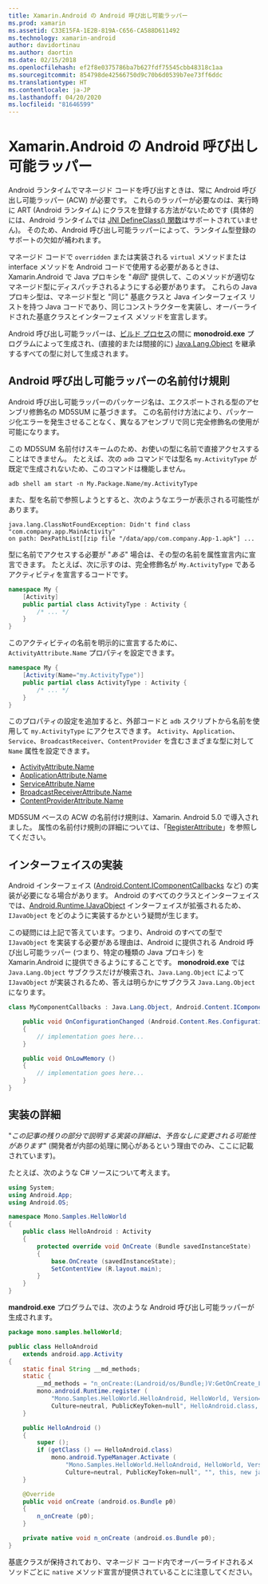 ```yaml
---
title: Xamarin.Android の Android 呼び出し可能ラッパー
ms.prod: xamarin
ms.assetid: C33E15FA-1E2B-819A-C656-CA588D611492
ms.technology: xamarin-android
author: davidortinau
ms.author: daortin
ms.date: 02/15/2018
ms.openlocfilehash: ef2f8e0375786ba7b627fdf75545cbb48318c1aa
ms.sourcegitcommit: 854798de42566750d9c70b6d0539b7ee73ff6ddc
ms.translationtype: HT
ms.contentlocale: ja-JP
ms.lasthandoff: 04/20/2020
ms.locfileid: "81646599"
---
```

# <a name="android-callable-wrappers-for-xamarinandroid"></a>Xamarin.Android の Android 呼び出し可能ラッパー

Android ランタイムでマネージド コードを呼び出すときは、常に Android 呼び出し可能ラッパー (ACW) が必要です。 これらのラッパーが必要なのは、実行時に ART (Android ランタイム) にクラスを登録する方法がないためです (具体的には、Android ランタイムでは [JNI DefineClass() 関数](https://docs.oracle.com/javase/1.5.0/docs/guide/jni/spec/functions.html#wp15986)はサポートされていません)。 そのため、Android 呼び出し可能ラッパーによって、ランタイム型登録のサポートの欠如が補われます。 

マネージド コードで `overridden` または実装される `virtual` メソッドまたは interface メソッドを Android コードで使用する必要があるときは、Xamarin.Android で Java プロキシを "*毎回*" 提供して、このメソッドが適切なマネージド型にディスパッチされるようにする必要があります。 これらの Java プロキシ型は、マネージド型と "同じ" 基底クラスと Java インターフェイス リストを持つ Java コードであり、同じコンストラクターを実装し、オーバーライドされた基底クラスとインターフェイス メソッドを宣言します。 

Android 呼び出し可能ラッパーは、[ビルド プロセス](~/android/deploy-test/building-apps/build-process.md)の間に **monodroid.exe** プログラムによって生成され、(直接的または間接的に) [Java.Lang.Object](xref:Java.Lang.Object) を継承するすべての型に対して生成されます。 

## <a name="android-callable-wrapper-naming"></a>Android 呼び出し可能ラッパーの名前付け規則

Android 呼び出し可能ラッパーのパッケージ名は、エクスポートされる型のアセンブリ修飾名の MD5SUM に基づきます。 この名前付け方法により、パッケージ化エラーを発生させることなく、異なるアセンブリで同じ完全修飾名の使用が可能になります。 

この MD5SUM 名前付けスキームのため、お使いの型に名前で直接アクセスすることはできません。 たとえば、次の `adb` コマンドでは型名 `my.ActivityType` が既定で生成されないため、このコマンドは機能しません。 

```shell
adb shell am start -n My.Package.Name/my.ActivityType
```

また、型を名前で参照しようとすると、次のようなエラーが表示される可能性があります。

```shell
java.lang.ClassNotFoundException: Didn't find class "com.company.app.MainActivity"
on path: DexPathList[[zip file "/data/app/com.company.App-1.apk"] ...
```

型に名前でアクセスする必要が "*ある*" 場合は、その型の名前を属性宣言内に宣言できます。 たとえば、次に示すのは、完全修飾名が `My.ActivityType` であるアクティビティを宣言するコードです。

```csharp
namespace My {
    [Activity]
    public partial class ActivityType : Activity {
        /* ... */
    }
}
```

このアクティビティの名前を明示的に宣言するために、`ActivityAttribute.Name` プロパティを設定できます。 

```csharp
namespace My {
    [Activity(Name="my.ActivityType")]
    public partial class ActivityType : Activity {
        /* ... */
    }
}
```

このプロパティの設定を追加すると、外部コードと `adb` スクリプトから名前を使用して `my.ActivityType` にアクセスできます。 `Activity`、`Application`、`Service`、`BroadcastReceiver`、`ContentProvider` を含むさまざまな型に対して `Name` 属性を設定できます。 

- [ActivityAttribute.Name](xref:Android.App.ActivityAttribute.Name)
- [ApplicationAttribute.Name](xref:Android.App.ApplicationAttribute.Name)
- [ServiceAttribute.Name](xref:Android.App.ServiceAttribute.Name)
- [BroadcastReceiverAttribute.Name](xref:Android.Content.BroadcastReceiverAttribute.Name)
- [ContentProviderAttribute.Name](xref:Android.Content.ContentProviderAttribute.Name)

MD5SUM ベースの ACW の名前付け規則は、Xamarin. Android 5.0 で導入されました。 属性の名前付け規則の詳細については、「[RegisterAttribute](xref:Android.Runtime.RegisterAttribute)」を参照してください。 

## <a name="implementing-interfaces"></a>インターフェイスの実装

Android インターフェイス ([Android.Content.IComponentCallbacks](xref:Android.Content.IComponentCallbacks) など) の実装が必要になる場合があります。 Android のすべてのクラスとインターフェイスでは、[Android.Runtime.IJavaObject](xref:Android.Runtime.IJavaObject) インターフェイスが拡張されるため、`IJavaObject` をどのように実装するかという疑問が生じます。 

この疑問には上記で答えています。つまり、Android のすべての型で `IJavaObject` を実装する必要がある理由は、Android に提供される Android 呼び出し可能ラッパー (つまり、特定の種類の Java プロキシ) を Xamarin.Android に提供できるようにすることです。 **monodroid.exe** では `Java.Lang.Object` サブクラスだけが検索され、`Java.Lang.Object` によって `IJavaObject` が実装されるため、答えは明らかにサブクラス `Java.Lang.Object` になります。 

```csharp
class MyComponentCallbacks : Java.Lang.Object, Android.Content.IComponentCallbacks {

    public void OnConfigurationChanged (Android.Content.Res.Configuration newConfig)
    {
        // implementation goes here...
    } 

    public void OnLowMemory ()
    {
        // implementation goes here...
    }
}
```

## <a name="implementation-details"></a>実装の詳細

"*この記事の残りの部分で説明する実装の詳細は、予告なしに変更される可能性があります*" (開発者が内部の処理に関心があるという理由でのみ、ここに記載されています)。 

たとえば、次のような C# ソースについて考えます。

```csharp
using System;
using Android.App;
using Android.OS;

namespace Mono.Samples.HelloWorld
{
    public class HelloAndroid : Activity
    {
        protected override void OnCreate (Bundle savedInstanceState)
        {
            base.OnCreate (savedInstanceState);
            SetContentView (R.layout.main);
        }
    }
}
```

**mandroid.exe** プログラムでは、次のような Android 呼び出し可能ラッパーが生成されます。 

```java
package mono.samples.helloWorld;

public class HelloAndroid
    extends android.app.Activity
{
    static final String __md_methods;
    static {
        __md_methods = "n_onCreate:(Landroid/os/Bundle;)V:GetOnCreate_Landroid_os_Bundle_Handler\n" + "";
        mono.android.Runtime.register (
            "Mono.Samples.HelloWorld.HelloAndroid, HelloWorld, Version=1.0.0.0, 
            Culture=neutral, PublicKeyToken=null", HelloAndroid.class, __md_methods);
    }

    public HelloAndroid ()
    {
        super ();
        if (getClass () == HelloAndroid.class)
            mono.android.TypeManager.Activate (
                "Mono.Samples.HelloWorld.HelloAndroid, HelloWorld, Version=1.0.0.0, 
                Culture=neutral, PublicKeyToken=null", "", this, new java.lang.Object[] {  });
    }

    @Override
    public void onCreate (android.os.Bundle p0)
    {
        n_onCreate (p0);
    }

    private native void n_onCreate (android.os.Bundle p0);
}
```

基底クラスが保持されており、マネージド コード内でオーバーライドされるメソッドごとに `native` メソッド宣言が提供されていることに注意してください。 
